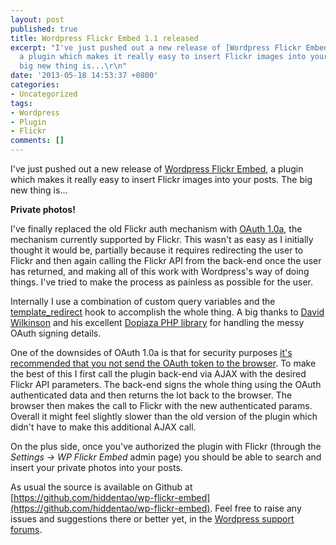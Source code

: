 ```yaml
---
layout: post
published: true
title: Wordpress Flickr Embed 1.1 released
excerpt: "I've just pushed out a new release of [Wordpress Flickr Embed](http:&#47;&#47;wordpress.org&#47;support&#47;plugin&#47;wp-flickr-embed),
  a plugin which makes it really easy to insert Flickr images into your posts. The
  big new thing is...\r\n"
date: '2013-05-18 14:53:37 +0800'
categories:
- Uncategorized
tags:
- Wordpress
- Plugin
- Flickr
comments: []
---
```

I've just pushed out a new release of [Wordpress Flickr Embed](http://wordpress.org/support/plugin/wp-flickr-embed), a plugin which makes it really easy to insert Flickr images into your posts. The big new thing is...

**Private photos!**

I've finally replaced the old Flickr auth mechanism with [OAuth 1.0a](http://www.flickr.com/services/api/auth.oauth.html), the mechanism currently supported by Flickr. This wasn't as easy as I initially thought it would be, partially because it requires redirecting the user to Flickr and then again calling the Flickr API from the back-end once the user has returned, and making all of this work with Wordpress's way of doing things. I've tried to make the process as painless as possible for the user.

Internally I use a combination of custom query variables and the [template_redirect](http://codex.wordpress.org/Plugin_API/Action_Reference/template_redirect) hook to accomplish the whole thing. A big thanks to [David Wilkinson](http://dopiaza.org/) and his excellent [Dopiaza PHP library](https://github.com/dopiaza/DPZFlickr) for handling the messy OAuth signing details.

One of the downsides of OAuth 1.0a is that for security purposes [it's recommended that you not send the OAuth token to the browser](https://dev.twitter.com/discussions/2692). To make the best of this I first call the plugin back-end via AJAX with the desired Flickr API parameters. The back-end signs the whole thing using the OAuth authenticated data and then returns the lot back to the browser. The browser then makes the call to Flickr with the new authenticated params. Overall it might feel slightly slower than the old version of the plugin which didn't have to make this additional AJAX call.

On the plus side, once you've authorized the plugin with Flickr (through the _Settings -> WP Flickr Embed_ admin page) you should be able to search and insert your private photos into your posts.

As usual the source is available on Github at [https://github.com/hiddentao/wp-flickr-embed](https://github.com/hiddentao/wp-flickr-embed). Feel free to raise any issues and suggestions there or better yet, in the [Wordpress support forums](http://wordpress.org/support/plugin/wp-flickr-embed).